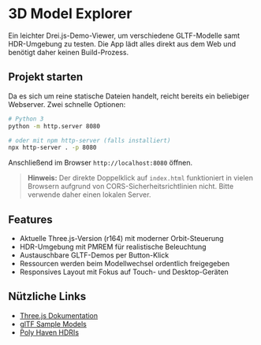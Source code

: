 # 3D Model Explorer

Ein leichter Drei.js-Demo-Viewer, um verschiedene GLTF-Modelle samt HDR-Umgebung zu testen. Die App lädt alles direkt aus dem Web und benötigt daher keinen Build-Prozess.

## Projekt starten

Da es sich um reine statische Dateien handelt, reicht bereits ein beliebiger Webserver. Zwei schnelle Optionen:

```bash
# Python 3
python -m http.server 8080

# oder mit npm http-server (falls installiert)
npx http-server . -p 8080
```

Anschließend im Browser `http://localhost:8080` öffnen.

> **Hinweis:** Der direkte Doppelklick auf `index.html` funktioniert in vielen Browsern aufgrund von CORS-Sicherheitsrichtlinien nicht. Bitte verwende daher einen lokalen Server.

## Features

- Aktuelle Three.js-Version (r164) mit moderner Orbit-Steuerung
- HDR-Umgebung mit PMREM für realistische Beleuchtung
- Austauschbare GLTF-Demos per Button-Klick
- Ressourcen werden beim Modellwechsel ordentlich freigegeben
- Responsives Layout mit Fokus auf Touch- und Desktop-Geräten

## Nützliche Links

- [Three.js Dokumentation](https://threejs.org/docs/)
- [glTF Sample Models](https://github.com/KhronosGroup/glTF-Sample-Models)
- [Poly Haven HDRIs](https://polyhaven.com/hdris)
